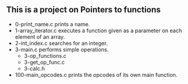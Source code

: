 ## This is a project on Pointers to functions
* 0-print_name.c prints a name.
* 1-array_iterator.c executes a function given as a parameter on each element of an array.
* 2-int_index.c searches for an integer.
* 3-main.c performs simple operations.
	* 3-op_functions.c
	* 3-get_op_func.c
	* 3-calc.h
* 100-main_opcodes.c prints the opcodes of its own main function.
